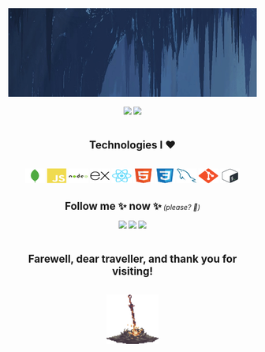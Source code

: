 <div align="center">
  <img src="./images/area.gif" height="180em" />
	<br /><br />
	<a href="https://github.com/yodono"><img height="180em" src="https://github-readme-stats.vercel.app/api?username=yodono&show_icons=true&theme=dracula&include_all_commits=true&count_private=true" /></a>
	<a href="https://github.com/yodono"><img height="180em" src="https://github-readme-stats.vercel.app/api/top-langs/?username=yodono&layout=compact&langs_count=7&theme=dracula" /></a>
	<br /><br />
	<div>
		<h2><strong>Technologies I ❤️</strong></h2>
		<br />
			<img align="center" alt="MongoDB" height="30" width="40" src="https://raw.githubusercontent.com/devicons/devicon/master/icons/mongodb/mongodb-plain.svg">
			<img align="center" alt="JS" height="30" width="40" src="https://raw.githubusercontent.com/devicons/devicon/master/icons/javascript/javascript-plain.svg">
			<img align="center" alt="NodeJS" height="30" width="40" src="https://raw.githubusercontent.com/devicons/devicon/master/icons/nodejs/nodejs-original-wordmark.svg">
			<img align="center" alt="Express" height="30" width="40" src="https://raw.githubusercontent.com/devicons/devicon/master/icons/express/express-original.svg">
			<img align="center" alt="React" height="30" width="40" src="https://raw.githubusercontent.com/devicons/devicon/master/icons/react/react-original.svg">
			<img align="center" alt="HTML" height="30" width="40" src="https://raw.githubusercontent.com/devicons/devicon/master/icons/html5/html5-original.svg">
			<img align="center" alt="CSS" height="30" width="40" src="https://raw.githubusercontent.com/devicons/devicon/master/icons/css3/css3-original.svg">
			<img align="center" alt="MySQL" height="30" width="40" src="https://raw.githubusercontent.com/devicons/devicon/master/icons/mysql/mysql-original.svg">
			<img align="center" alt="Git" height="30" width="40" src="https://raw.githubusercontent.com/devicons/devicon/master/icons/git/git-original.svg">
			<img align="center" alt="Bash" height="30" width="40" src="https://raw.githubusercontent.com/devicons/devicon/master/icons/bash/bash-original.svg">
	</div>
	<br /><br />
	<h2 style="display: inline"><strong>Follow me ✨ now ✨</strong></h2>
	<h6 style="display: inline">(please? 🙏)</h6>
	<br /><br />
	<a href="https://instagram.com/victoryodono" target="_blank"><img src="https://img.shields.io/badge/-Instagram-%23E4405F?style=for-the-badge&logo=instagram&logoColor=white" target="_blank"></a>
	<a href="mailto:yodono.victor@gmail.com"><img src="https://img.shields.io/badge/-Gmail-%23333?style=for-the-badge&logo=gmail&logoColor=white" target="_blank"></a>
	<a href="https://br.linkedin.com/in/victor-yodono-a2b137211" target="_blank"><img src="https://img.shields.io/badge/-LinkedIn-%230077B5?style=for-the-badge&logo=linkedin&logoColor=white" target="_blank"></a>
	<br /><br />
	<h2><strong>Farewell, dear traveller,</strong> and thank you for visiting!</h2>
	<br />
	<img src="./images/bonfire.gif" height="100em">
</div>

